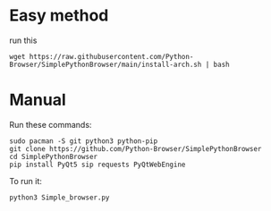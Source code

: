 # Easy method

run this 
```
wget https://raw.githubusercontent.com/Python-Browser/SimplePythonBrowser/main/install-arch.sh | bash
```

# Manual

Run these commands:
```
sudo pacman -S git python3 python-pip
git clone https://github.com/Python-Browser/SimplePythonBrowser
cd SimplePythonBrowser
pip install PyQt5 sip requests PyQtWebEngine
```
To run it:
```
python3 Simple_browser.py
```